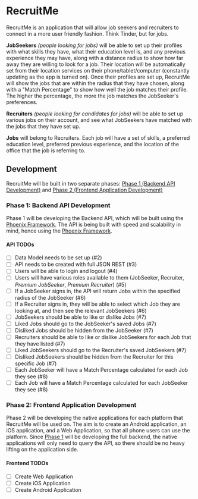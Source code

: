 # RecruitMe

RecruitMe is an application that will allow job seekers and recruiters to connect in a more user friendly fashion. Think Tinder, but for jobs.

**JobSeekers** *(people looking for jobs)* will be able to set up their profiles with what skills they have, what their education level is, and any previous experience they may have, along with a distance radius to show how far away they are willing to look for a job. Their location will be automatically set from their location services on their phone/tablet/computer (constantly updating as the app is turned on). Once their profiles are set up, RecruitMe will show the jobs that are within the radius that they have chosen, along with a "Match Percentage" to show how well the job matches their profile. The higher the percentage, the more the job matches the JobSeeker's preferences.

**Recruiters** *(people looking for candidates for jobs)* will be able to set up various jobs on their account, and see what JobSeekers have matched with the jobs that they have set up.

**Jobs** will belong to Recruiters. Each job will have a set of skills, a preferred education level, preferred previous experience, and the location of the office that the job is referring to.

## Development

RecruitMe will be built in two separate phases: [Phase 1 (Backend API Development)](#phase-1-backend-api-development) and [Phase 2 (Frontend Application Development)](#phase-2-frontend-application-development)

### Phase 1: Backend API Development

Phase 1 will be developing the Backend API, which will be built using the [Phoenix Framework](http://phoenixframework.org/). The API is being built with speed and scalability in mind, hence using the [Phoenix Framework](http://www.phoenixframework.org/blog/the-road-to-2-million-websocket-connections).

#### API TODOs

- [ ] Data Model needs to be set up (#2)
- [ ] API needs to be created with full JSON REST (#3)
- [ ] Users will be able to login and logout (#4)
- [ ] Users will have various roles available to them (JobSeeker, Recruiter, *Premium JobSeeker*, *Premium Recruiter*) (#5)
- [ ] If a JobSeeker signs in, the API will return Jobs within the specified radius of the JobSeeker (#6)
- [ ] If a Recruiter signs in, they will be able to select which Job they are looking at, and then see the relevant JobSeekers (#6)
- [ ] JobSeekers should be able to like or dislike Jobs (#7)
- [ ] Liked Jobs should go to the JobSeeker's saved Jobs (#7)
- [ ] Disliked Jobs should be hidden from the JobSeeker (#7)
- [ ] Recruiters should be able to like or dislike JobSeekers for each Job that they have listed (#7)
- [ ] Liked JobSeekers should go to the Recruiter's saved JobSeekers (#7)
- [ ] Disliked JobSeekers should be hidden from the Recruiter for this specific Job (#7)
- [ ] Each JobSeeker will have a Match Percentage calculated for each Job they see (#8)
- [ ] Each Job will have a Match Percentage calculated for each JobSeeker they see (#8)

### Phase 2: Frontend Application Development

Phase 2 will be developing the native applications for each platform that RecruitMe will be used on. The aim is to create an Android application, an iOS application, and a Web Application, so that all phone users can use the platform. Since [Phase 1](#phase-1-backend-api-development) will be developing the full backend, the native applications will only need to query the API, so there should be no heavy lifting on the application side.

#### Frontend TODOs
- [ ] Create Web Application
- [ ] Create iOS Application
- [ ] Create Android Application